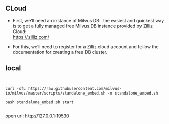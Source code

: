 ## CLoud
- First, we’ll need an instance of Milvus DB. The easiest and quickest way is to get a fully managed free Milvus DB instance provided by Zilliz Cloud:  
https://zilliz.com/

- For this, we’ll need to register for a Zilliz cloud account and follow the documentation for creating a free DB cluster.

## local 
```shell


curl -sfL https://raw.githubusercontent.com/milvus-io/milvus/master/scripts/standalone_embed.sh -o standalone_embed.sh

bash standalone_embed.sh start


```

open url: http://127.0.0.1:19530